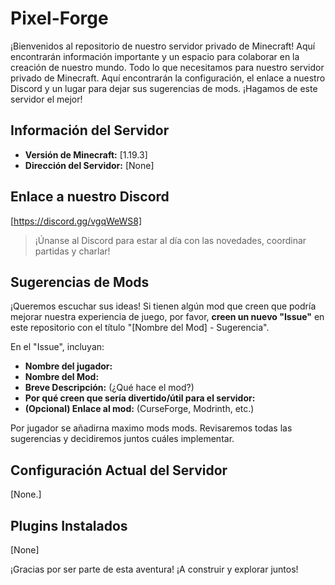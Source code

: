 # Pixel-Forge
¡Bienvenidos al repositorio de nuestro servidor privado de Minecraft! Aquí encontrarán información importante y un espacio para colaborar en la creación de nuestro mundo.
Todo lo que necesitamos para nuestro servidor privado de Minecraft. Aquí encontrarán la configuración, el enlace a nuestro Discord y un lugar para dejar sus sugerencias de mods. ¡Hagamos de este servidor el mejor!

## Información del Servidor

* **Versión de Minecraft:** [1.19.3]
* **Dirección del Servidor:** [None]

## Enlace a nuestro Discord

[https://discord.gg/vgqWeWS8]
> ¡Únanse al Discord para estar al día con las novedades, coordinar partidas y charlar!

## Sugerencias de Mods

¡Queremos escuchar sus ideas! Si tienen algún mod que creen que podría mejorar nuestra experiencia de juego, por favor, **creen un nuevo "Issue"** en este repositorio con el título "[Nombre del Mod] - Sugerencia".

En el "Issue", incluyan:

* **Nombre del jugador:**
* **Nombre del Mod:**
* **Breve Descripción:** (¿Qué hace el mod?)
* **Por qué creen que sería divertido/útil para el servidor:**
* **(Opcional) Enlace al mod:** (CurseForge, Modrinth, etc.)

Por jugador se añadirna maximo mods mods. Revisaremos todas las sugerencias y decidiremos juntos cuáles implementar.

## Configuración Actual del Servidor

[None.]

## Plugins Instalados

[None]

¡Gracias por ser parte de esta aventura! ¡A construir y explorar juntos!
